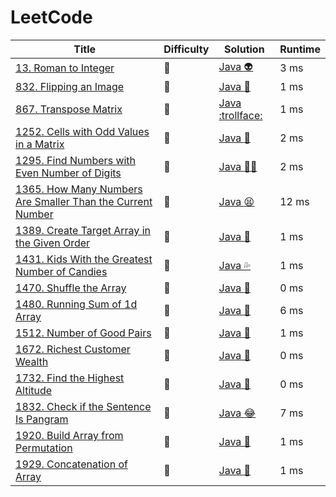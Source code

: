 # LeetCode

| Title | Difficulty | Solution | Runtime |
| ----- | ----- | -------- | ------- |
|[13. Roman to Integer](https://leetcode.com/problems/roman-to-integer/)|:cake:|[Java :alien:](./LeetCode%20Solutions/Roman%20To%20Integer.java)|3 ms|
|[832. Flipping an Image](https://leetcode.com/problems/flipping-an-image/)|:cake:|[Java :frog:](./LeetCode%20Solutions/Flipping%20an%20Image.java)|1 ms|
|[867. Transpose Matrix](https://leetcode.com/problems/transpose-matrix/)|:cake:|[Java :trollface:](./LeetCode%20Solutions/Transpose%20Matrix.java)|1 ms|
|[1252. Cells with Odd Values in a Matrix](https://leetcode.com/problems/cells-with-odd-values-in-a-matrix/)|:cake:|[Java :facepunch:](./LeetCode%20Solutions/Cells%20with%20Odd%20Values%20in%20a%20Matrix.java)|2 ms|
|[1295. Find Numbers with Even Number of Digits](https://leetcode.com/problems/find-numbers-with-even-number-of-digits/)|:cake:|[Java :guardsman:](./LeetCode%20Solutions/Find%20Numbers%20with%20Even%20Number%20of%20Digits.java)|2 ms|
|[1365. How Many Numbers Are Smaller Than the Current Number](https://leetcode.com/problems/how-many-numbers-are-smaller-than-the-current-number/)|:cake:|[Java :tired_face:](./LeetCode%20Solutions/How%20Many%20Numbers%20Are%20Smaller%20Than%20the%20Current%20Number.java)|12 ms|
|[1389. Create Target Array in the Given Order](https://leetcode.com/problems/create-target-array-in-the-given-order/)|:cake:|[Java :woozy_face:](./LeetCode%20Solutions/Create%20Target%20Array%20in%20the%20Given%20Order.java)|1 ms|
|[1431. Kids With the Greatest Number of Candies](https://leetcode.com/problems/kids-with-the-greatest-number-of-candies/)|:cake:|[Java :sweat_drops:](./LeetCode%20Solutions/Kids%20With%20the%20Greatest%20Number%20of%20Candies.java)|1 ms|
|[1470. Shuffle the Array](https://leetcode.com/problems/shuffle-the-array/)|:cake:|[Java :speak_no_evil:](./LeetCode%20Solutions/Shuffle%20the%20Array.java)|0 ms|
|[1480. Running Sum of 1d Array](https://leetcode.com/problems/running-sum-of-1d-array/)|:cake:|[Java :space_invader:](./LeetCode%20Solutions/Running%20Sum%20of%201d%20Array.java)|6 ms|
|[1512. Number of Good Pairs](https://leetcode.com/problems/number-of-good-pairs/)|:cake:|[Java :yellow_heart:](./LeetCode%20Solutions/Number%20of%20Good%20Pairs.java)|1 ms|
|[1672. Richest Customer Wealth](https://leetcode.com/problems/richest-customer-wealth/)|:cake:|[Java :robot:](./LeetCode%20Solutions/Richest%20Customer%20Wealth.java)|0 ms|
|[1732. Find the Highest Altitude](https://leetcode.com/problems/find-the-highest-altitude/)|:cake:|[Java :sheep:](./LeetCode%20Solutions/Find%20the%20Highest%20Altitude.java)|0 ms|
[1832. Check if the Sentence Is Pangram](https://leetcode.com/problems/check-if-the-sentence-is-pangram/)|:cake:|[Java :joy:](./LeetCode%20Solutions/Check%20if%20the%20Sentence%20Is%20Pangram.java)|7 ms|
|[1920. Build Array from Permutation](https://leetcode.com/problems/build-array-from-permutation/)|:cake:|[Java :sushi:](./LeetCode%20Solutions/Build%20Array%20from%20Permutation.java)|1 ms|
|[1929. Concatenation of Array](https://leetcode.com/problems/concatenation-of-array/)|:cake:|[Java :cup_with_straw:](./LeetCode%20Solutions/Concatenation%20of%20Array.java)| 1 ms|
